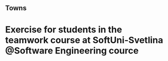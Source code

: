 ## Towns
# Exercise for students in the teamwork course at SoftUni-Svetlina @Software Engineering cource
